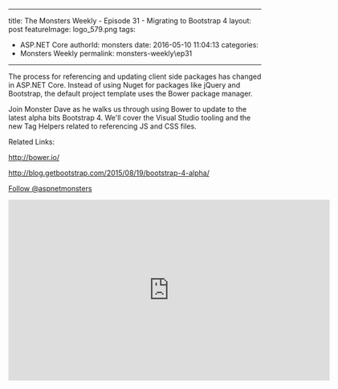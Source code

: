 
---
title: The Monsters Weekly - Episode 31 -  Migrating to Bootstrap 4
layout: post
featureImage: logo_579.png
tags: 
  - ASP.NET Core
authorId: monsters
date: 2016-05-10 11:04:13
categories:
  - Monsters Weekly
permalink: monsters-weekly\ep31
---

<p>The process for referencing and updating client side packages has changed in ASP.NET Core. Instead of using Nuget for packages like&nbsp;jQuery and Bootstrap, the default project template uses the Bower package manager.</p><p>Join Monster Dave as he walks us through using Bower to update to the latest alpha bits Bootstrap 4. We'll cover the Visual Studio tooling and the new Tag Helpers related to referencing JS and CSS files.&nbsp;</p><p>Related Links:</p><p><a href="http://bower.io/">http://bower.io/</a></p><p><a href="http://blog.getbootstrap.com/2015/08/19/bootstrap-4-alpha/">http://blog.getbootstrap.com/2015/08/19/bootstrap-4-alpha/</a></p><p><a class="twitter-follow-button" href="https://twitter.com/aspnetmonsters">Follow @aspnetmonsters</a></p> 

<!--more-->
<iframe src='https://channel9.msdn.com/Series/aspnetmonsters/Episode-31-Migrating-to-Bootstrap-4/player' width='640' height='360' allowFullScreen frameBorder='0'></iframe>
